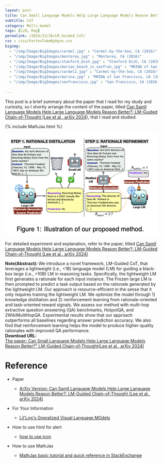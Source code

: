 ```yaml
---
layout: post
title: Can Small Language Models Help Large Language Models Reason Better? - LM-Guided Chain-of-Thought
subtitle: CoT
category: Multi-modal
tags: [LLM, Rag]
permalink: /2024/12/26/LM_Guided_CoT/
css : /css/ForYouTubeByHyun.css
bigimg: 
  - "/img/Image/BigImages/carmel.jpg" : "Carmel-by-the-Sea, CA (2016)"
  - "/img/Image/BigImages/monterey.jpg" : "Monterey, CA (2016)"
  - "/img/Image/BigImages/stanford_dish.jpg" : "Stanford Dish, CA (2016)"
  - "/img/Image/BigImages/marian_beach_in_sanfran.jpg" : "MRINA of San Francisco, CA (2016)"
  - "/img/Image/BigImages/carmel2.jpg" : "Carmel-by-the-Sea, CA (2016)"
  - "/img/Image/BigImages/marina.jpg" : "MRINA of San Francisco, CA (2016)"
  - "/img/Image/BigImages/sanfrancisco.jpg" : "San Francisco, CA (2016)"
  
---
```


This post is a brief summary about the paper that I read for my study and curiosity, so I shortly arrange the content of the paper, titled [Can Samll Language Models Help Large Language Models Reason Better?: LM-Guided Chain-of-Thought (Lee et al., arXiv 2024)](https://arxiv.org/abs/2404.03414), that I read and studied. 

{% include MathJax.html %}


![Lee et al. arXiv 2024](/img/Image/NaturalLanguageProcessing/Papers/RAG/2024-12-26-LM_Guided_LM/LM_Guided_CoT_01.png)


For detailed experiment and explanation, refer to the paper, titled [Can Samll Language Models Help Large Language Models Reason Better?: LM-Guided Chain-of-Thought (Lee et al., arXiv 2024)](https://arxiv.org/abs/2404.03414)

<div class="alert alert-info" role="alert"><i class="fa fa-info-circle"></i> <b>Note(Abstract): </b>
We introduce a novel framework, LM-Guided CoT, that leverages a lightweight (i.e., <1B) language model (LM) for guiding a black-box large (i.e., >10B) LM in reasoning tasks. Specifically, the lightweight LM first generates a rationale for each input instance. The Frozen large LM is then prompted to predict a task output based on the rationale generated by the lightweight LM. Our approach is resource-efficient in the sense that it only requires training the lightweight LM. We optimize the model through 1) knowledge distillation and 2) reinforcement learning from rationale-oriented and task-oriented reward signals. We assess our method with multi-hop extractive question answering (QA) benchmarks, HotpotQA, and 2WikiMultiHopQA. Experimental results show that our approach outperforms all baselines regarding answer prediction accuracy. We also find that reinforcement learning helps the model to produce higher-quality rationales with improved QA performance.
</div>

<div class="alert alert-success" role="alert"><i class="fa fa-paperclip fa-lg"></i> <b>Download URL: </b><br>
  <a href="https://arxiv.org/abs/2404.03414">The paper: Can Small Language Models Help Large Language Models Reason Better?" LM-Guided Chain-of-Thought(Lee et al., arXiv 2024)</a></div>

# Reference 

- Paper 
  - [ArXiv Version: Can Samll Language Models Help Large Language Models Reason Better?: LM-Guided Chain-of-Thought (Lee et al., arXiv 2024)](https://arxiv.org/abs/2404.03414)
  
- For Your Information
  - [Lil'Log's Gneralized Visual Language MOdels](https://lilianweng.github.io/posts/2022-06-09-vlm/)

- How to use html for alert
  - [how to use icon](http://idratherbewriting.com/documentation-theme-jekyll/mydoc_icons.html)
 
- How to use MathJax 
  - [MathJax basic tutorial and quick reference in StackExchange](https://math.meta.stackexchange.com/questions/5020/mathjax-basic-tutorial-and-quick-reference)

